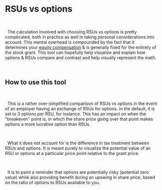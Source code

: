 # RSUs vs options  

&nbsp;

  The calculation involved with choosing RSUs vs options is pretty complicated, both in practice as well in taking personal considerations into account. This mental overhead is compounded by the fact that it determines your [equity compensation](/equity-compensation) & is generally fixed for the entirety of the stock grant. This tool can hopefully help visualize and explain how options & RSUs compare and contrast and help visually represent the math.

&nbsp;

## How to use this tool

&nbsp;  

  This is a rather over-simplified comparison of RSUs vs options in the event of an employer having an exchange of RSUs for options. In the default, it is set to 3 options per RSU, for instance. This has an impact on when the "breakeven" point is, in which the share price going over that point makes options a more lucrative option than RSUs.

&nbsp;  

  What it does not account for is the difference in tax treatment between RSUs and options. It is meant purely to visualize the potential value of an RSU or options at a particular price point relative to the grant price.

&nbsp;  

  It is to paint a reminder that options are potentially risky (potential zero value) while also providing benefit during an upswing in share price, based on the ratio of options to RSUs available to you.
